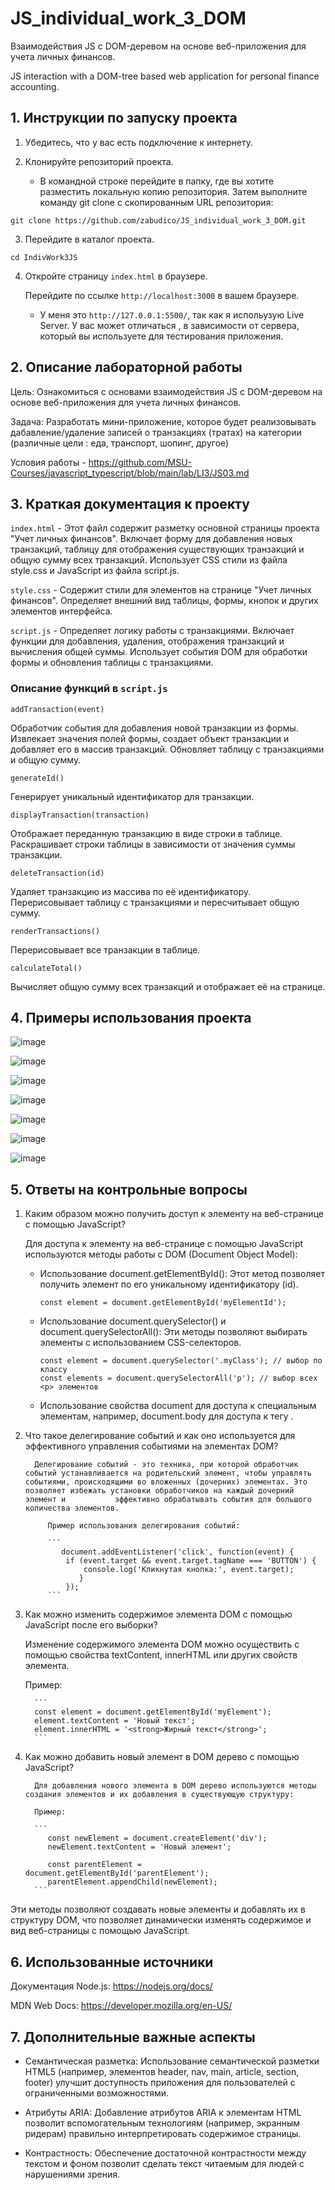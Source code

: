 # JS_individual_work_3_DOM

Взаимодействия JS с DOM-деревом на основе веб-приложения для учета личных финансов.

JS interaction with a DOM-tree based web application for personal finance accounting.

## 1. Инструкции по запуску проекта

1. Убедитесь, что у вас есть подключение к интернету.

2. Клонируйте репозиторий проекта.
      - В командной строке перейдите в папку, где вы хотите разместить локальную копию репозитория. Затем выполните команду         git clone с скопированным URL репозитория:
        
```  
git clone https://github.com/zabudico/JS_individual_work_3_DOM.git
```

3. Перейдите в каталог проекта.
```
cd IndivWork3JS
```

4. Откройте страницу `index.html` в браузере.
   
   Перейдите по ссылке `http://localhost:3000` в вашем браузере.

   * У меня это `http://127.0.0.1:5500/`, так как я испольузую Live Server. У вас может отличаться , в зависимости от сервера, который вы используете для тестирования приложения.

## 2. Описание лабораторной работы

Цель: Ознакомиться с основами взаимодействия JS с DOM-деревом на основе веб-приложения для учета личных финансов.

Задача: Разработать мини-приложение, которое будет реализовывать дабавление/удаление записей о транзакциях (тратах) на категории (различные цели : еда, транспорт, шопинг, другое)

Условия работы - https://github.com/MSU-Courses/javascript_typescript/blob/main/lab/LI3/JS03.md

## 3. Краткая документация к проекту

   `index.html` - Этот файл содержит разметку основной страницы проекта "Учет личных финансов".
Включает форму для добавления новых транзакций, таблицу для отображения существующих транзакций и общую сумму всех транзакций.
Использует CSS стили из файла style.css и JavaScript из файла script.js.

   `style.css` - Содержит стили для элементов на странице "Учет личных финансов".
Определяет внешний вид таблицы, формы, кнопок и других элементов интерфейса.

  `script.js` - Определяет логику работы с транзакциями.
Включает функции для добавления, удаления, отображения транзакций и вычисления общей суммы.
Использует события DOM для обработки формы и обновления таблицы с транзакциями.

### Описание функций в `script.js`

`addTransaction(event)`

Обработчик события для добавления новой транзакции из формы.
Извлекает значения полей формы, создает объект транзакции и добавляет его в массив транзакций.
Обновляет таблицу с транзакциями и общую сумму.

`generateId()`

Генерирует уникальный идентификатор для транзакции.

`displayTransaction(transaction)`

Отображает переданную транзакцию в виде строки в таблице.
Раскрашивает строки таблицы в зависимости от значения суммы транзакции.

`deleteTransaction(id)`

Удаляет транзакцию из массива по её идентификатору.
Перерисовывает таблицу с транзакциями и пересчитывает общую сумму.

`renderTransactions()`

Перерисовывает все транзакции в таблице.

`calculateTotal()`

Вычисляет общую сумму всех транзакций и отображает её на странице.

## 4. Примеры использования проекта

![image](https://github.com/zabudico/JS_individual_work_3_DOM/assets/112975702/720cc227-5e28-49ee-8aed-a72091425e5e)

![image](https://github.com/zabudico/JS_individual_work_3_DOM/assets/112975702/294db36b-136a-4c0c-9fe9-624d37c547f4)

![image](https://github.com/zabudico/JS_individual_work_3_DOM/assets/112975702/b01bb7a4-f5e9-4c30-818d-77e5f64e0271)

![image](https://github.com/zabudico/JS_individual_work_3_DOM/assets/112975702/7d46455b-4b4b-4045-a997-5db41795229d)

![image](https://github.com/zabudico/JS_individual_work_3_DOM/assets/112975702/1b6ffa90-9995-45fa-81c7-367c6e891010)

![image](https://github.com/zabudico/JS_individual_work_3_DOM/assets/112975702/cd71a19d-394d-4509-8f3c-b80c6bafff25)

![image](https://github.com/zabudico/JS_individual_work_3_DOM/assets/112975702/b7bffec3-3307-4c64-b2c3-c4b481b5e9c6)

## 5. Ответы на контрольные вопросы

1. Каким образом можно получить доступ к элементу на веб-странице с помощью JavaScript?

   Для доступа к элементу на веб-странице с помощью JavaScript используются методы работы с DOM (Document Object Model):
      - Использование document.getElementById(): Этот метод позволяет получить элемент по его уникальному идентификатору (id).
        
        ```
        const element = document.getElementById('myElementId');
        ```
      - Использование document.querySelector() и document.querySelectorAll(): Эти методы позволяют выбирать элементы с использованием CSS-селекторов.
  
        ```
        const element = document.querySelector('.myClass'); // выбор по классу
        const elements = document.querySelectorAll('p'); // выбор всех <p> элементов
        ```
        
      - Использование свойства document для доступа к специальным элементам, например, document.body для доступа к тегу <body>. 

2. Что такое делегирование событий и как оно используется для эффективного управления событиями на элементах DOM?
 
         Делегирование событий - это техника, при которой обработчик событий устанавливается на родительский элемент, чтобы управлять событиями, происходящими во вложенных (дочерних) элементах. Это позволяет избежать установки обработчиков на каждый дочерний элемент и           эффективно обрабатывать события для большого количества элементов.

            Пример использования делегирования событий:

            ```
               document.addEventListener('click', function(event) {
                if (event.target && event.target.tagName === 'BUTTON') {
                    console.log('Кликнутая кнопка:', event.target);
                   }
                });
            ```

3. Как можно изменить содержимое элемента DOM с помощью JavaScript после его выборки?

      Изменение содержимого элемента DOM можно осуществить с помощью свойства textContent, innerHTML или других свойств элемента.

      Пример:

         ```
         const element = document.getElementById('myElement');
         element.textContent = 'Новый текст';
         element.innerHTML = '<strong>Жирный текст</strong>';
         ```

4. Как можно добавить новый элемент в DOM дерево с помощью JavaScript?

         Для добавления нового элемента в DOM дерево используются методы создания элементов и их добавления в существующую структуру:

         Пример:

         ```
            const newElement = document.createElement('div');
            newElement.textContent = 'Новый элемент';

            const parentElement = document.getElementById('parentElement');
            parentElement.appendChild(newElement);
         ```

Эти методы позволяют создавать новые элементы и добавлять их в структуру DOM, что позволяет динамически изменять содержимое и вид веб-страницы с помощью JavaScript.

## 6. Использованные источники

   Документация Node.js: https://nodejs.org/docs/

   MDN Web Docs: https://developer.mozilla.org/en-US/

## 7. Дополнительные важные аспекты

   * Семантическая разметка: Использование семантической разметки HTML5 (например, элементов header, nav, main, article, section, footer) улучшит доступность приложения для пользователей с ограниченными                возможностями.

   * Атрибуты ARIA: Добавление атрибутов ARIA к элементам HTML позволит вспомогательным технологиям (например, экранным ридерам) правильно интерпретировать содержимое страницы.

   * Контрастность: Обеспечение достаточной контрастности между текстом и фоном позволит сделать текст читаемым для людей с нарушениями зрения.

